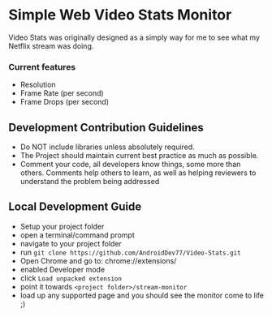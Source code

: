 # Simple Web Video Stats Monitor

Video Stats was originally designed as a simply way for me to see what my Netflix stream was doing. 

### Current features
- Resolution
- Frame Rate (per second)
- Frame Drops (per second)

## Development Contribution Guidelines

- Do NOT include libraries unless absolutely required.
- The Project should maintain current best practice as much as possible.
- Comment your code, all developers know things, some more than others. Comments help others to learn, as well as helping reviewers to understand the problem being addressed

## Local Development Guide

- Setup your project folder
- open a terminal/command prompt
- navigate to your project folder
- run `git clone https://github.com/AndroidDev77/Video-Stats.git`
- Open Chrome and go to: chrome://extensions/
- enabled Developer mode
- click `Load unpacked extension`
- point it towards `<project folder>/stream-monitor`
- load up any supported page and you should see the monitor come to life ;)

